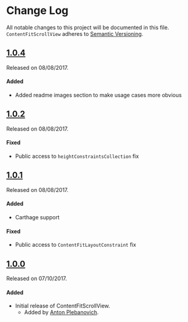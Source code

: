 # Change Log
All notable changes to this project will be documented in this file.
`ContentFitScrollView` adheres to [Semantic Versioning](http://semver.org/).

## [1.0.4](https://github.com/APUtils/ContentFitScrollView/releases/tag/1.0.4)
Released on 08/08/2017.

#### Added
- Added readme images section to make usage cases more obvious

## [1.0.2](https://github.com/APUtils/ContentFitScrollView/releases/tag/1.0.2)
Released on 08/08/2017.

#### Fixed
- Public access to `heightConstraintsCollection` fix

## [1.0.1](https://github.com/APUtils/ContentFitScrollView/releases/tag/1.0.1)
Released on 08/08/2017.

#### Added
- Carthage support

#### Fixed
- Public access to `ContentFitLayoutConstraint` fix

## [1.0.0](https://github.com/APUtils/ContentFitScrollView/releases/tag/1.0.0)
Released on 07/10/2017.

#### Added
- Initial release of ContentFitScrollView.
  - Added by [Anton Plebanovich](https://github.com/anton-plebanovich).
